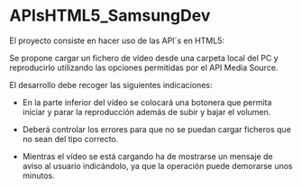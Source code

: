 # APIsHTML5_SamsungDev

El proyecto consiste en hacer uso de las API´s en HTML5: 

Se propone cargar un fichero de vídeo desde una carpeta local del PC y reproducirlo utilizando las opciones permitidas por el API Media Source.

El desarrollo debe recoger las siguientes indicaciones:

- En la parte inferior del vídeo se colocará una botonera que permita iniciar y parar la reproducción además de subir y bajar el volumen.

- Deberá controlar los errores para que no se puedan cargar ficheros que no sean del tipo correcto.

- Mientras el vídeo se está cargando ha de mostrarse un mensaje de aviso al usuario indicándolo, ya que la operación puede demorarse unos minutos.
